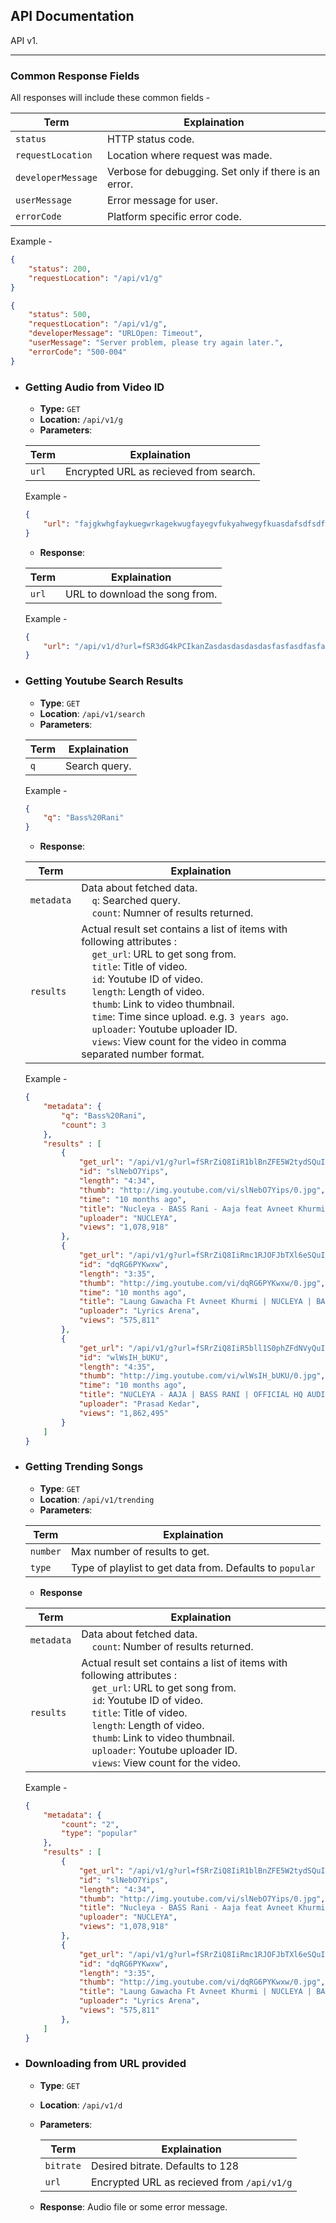 ## API Documentation

API v1.

---


### Common Response Fields

All responses will include these common fields -

| Term | Explaination |
|-----------|--------------|
|`status`| HTTP status code.|
|`requestLocation`| Location where request was made.|
|`developerMessage`| Verbose for debugging. Set only if there is an error.|
| `userMessage`| Error message for user.|
|`errorCode`| Platform specific error code.|

Example -
```json
{
	"status": 200,
	"requestLocation": "/api/v1/g"
}
```
```json
{
	"status": 500,
	"requestLocation": "/api/v1/g",
	"developerMessage": "URLOpen: Timeout",
	"userMessage": "Server problem, please try again later.",
	"errorCode": "500-004"
}
```

* ### Getting Audio from Video ID

	* **Type:** `GET`
	* **Location:** `/api/v1/g`
	* **Parameters**:

	| Term | Explaination |
	|-----------|--------------|
	|`url`| Encrypted URL as recieved from search.|

	Example -
	```json
	{
		"url": "fajgkwhgfaykuegwrkagekwugfayegvfukyahwegyfkuasdafsdfsdf"
	}
	```

	* **Response**:

	| Term | Explaination |
	|-----------|--------------|
	|`url`| URL to download the song from.|

	Example -
	```json
	{
		"url": "/api/v1/d?url=fSR3dG4kPCIkanZasdasdasdasdasfasfasdfasfasdas"
	}
	```

* ### Getting Youtube Search Results

	* **Type**: `GET`
	* **Location**: `/api/v1/search`
	* **Parameters**:

	| Term | Explaination |
	|-----------|--------------|
	|`q`| Search query.|

	Example -
	```json
	{
		"q": "Bass%20Rani"
	}
	```

	* **Response**:

	| Term | Explaination |
	|-----------|--------------|
	|`metadata`| Data about fetched data. <br/>&nbsp;&nbsp;&nbsp;&nbsp;`q`: Searched query.<br/>&nbsp;&nbsp;&nbsp;&nbsp;`count`: Numner of results returned.|
	|`results`| Actual result set contains a list of items with following attributes : <br/>&nbsp;&nbsp;&nbsp;&nbsp;`get_url`: URL to get song from.<br/>&nbsp;&nbsp;&nbsp;&nbsp;`title`: Title of video.<br/>&nbsp;&nbsp;&nbsp;&nbsp;`id`: Youtube ID of video.<br/>&nbsp;&nbsp;&nbsp;&nbsp;`length`: Length of video.<br/>&nbsp;&nbsp;&nbsp;&nbsp;`thumb`: Link to video thumbnail.<br/>&nbsp;&nbsp;&nbsp;&nbsp;`time`: Time since upload. e.g. `3 years ago`.<br/>&nbsp;&nbsp;&nbsp;&nbsp;`uploader`: Youtube uploader ID.<br/>&nbsp;&nbsp;&nbsp;&nbsp;`views`: View count for the video in comma separated number format.|

	Example -
	```json
	{
		"metadata": {
			"q": "Bass%20Rani",
			"count": 3
		},
		"results" : [
			{
				"get_url": "/api/v1/g?url=fSRrZiQ8IiR1blBnZFE5W2tydSQuIiR2a3ZuZyQ8IiRQd2VuZ3tjIi8iRENVVSJUY3BrIi8iQ2NsYyJoZ2N2IkN4cGdndiJNand0b2siKGNvcj0iSXd0ayJJY3BpdXZjJH8=",
				"id": "slNebO7Yips",
				"length": "4:34",
				"thumb": "http://img.youtube.com/vi/slNebO7Yips/0.jpg",
				"time": "10 months ago",
				"title": "Nucleya - BASS Rani - Aaja feat Avneet Khurmi &amp; Guri Gangsta",
				"uploader": "NUCLEYA",
				"views": "1,078,918"
			},
			{
				"get_url": "/api/v1/g?url=fSRrZiQ8IiRmc1RJOFJbTXl6eSQuIiR2a3ZuZyQ8IiROY3dwaSJJY3ljZWpjIkh2IkN4cGdndiJNand0b2sifiJQV0VOR1tDIn4iRENVVSJUQ1BLIn4iSHdubiJDbmR3byR/",
				"id": "dqRG6PYKwxw",
				"length": "3:35",
				"thumb": "http://img.youtube.com/vi/dqRG6PYKwxw/0.jpg",
				"time": "10 months ago",
				"title": "Laung Gawacha Ft Avneet Khurmi | NUCLEYA | BASS RANI | Full Album",
				"uploader": "Lyrics Arena",
				"views": "575,811"
			},
			{
				"get_url": "/api/v1/g?url=fSRrZiQ8IiR5bll1S0phZFdNVyQuIiR2a3ZuZyQ8IiRQV0VOR1tDIi8iQ0NMQyJ+IkRDVVUiVENQSyJ+IlFISEtFS0NOIkpTIkNXRktRIn4kfw==",
				"id": "wlWsIH_bUKU",
				"length": "4:35",
				"thumb": "http://img.youtube.com/vi/wlWsIH_bUKU/0.jpg",
				"time": "10 months ago",
				"title": "NUCLEYA - AAJA | BASS RANI | OFFICIAL HQ AUDIO |",
				"uploader": "Prasad Kedar",
				"views": "1,862,495"
			}
		]
	}
	```

* ### Getting Trending Songs

	* **Type**: `GET`
	* **Location**: `/api/v1/trending`
	* **Parameters**:

	| Term | Explaination |
	|------|--------------|
	|`number`| Max number of results to get.|
	|`type`| Type of playlist to get data from. Defaults to `popular`|

	* **Response**

	| Term | Explaination |
	|-----------|--------------|
	|`metadata`| Data about fetched data.<br/>&nbsp;&nbsp;&nbsp;&nbsp;`count`: Number of results returned.|
	|`results`| Actual result set contains a list of items with following attributes : <br/>&nbsp;&nbsp;&nbsp;&nbsp;`get_url`: URL to get song from.<br/>&nbsp;&nbsp;&nbsp;&nbsp;`id`: Youtube ID of video.<br/>&nbsp;&nbsp;&nbsp;&nbsp;`title`: Title of video.<br/>&nbsp;&nbsp;&nbsp;&nbsp;`length`: Length of video.<br/>&nbsp;&nbsp;&nbsp;&nbsp;`thumb`: Link to video thumbnail.<br/>&nbsp;&nbsp;&nbsp;&nbsp;`uploader`: Youtube uploader ID.<br/>&nbsp;&nbsp;&nbsp;&nbsp;`views`: View count for the video.|

	Example -
	```json
	{
		"metadata": {
			"count": "2",
			"type": "popular"
		},
		"results" : [
			{
				"get_url": "/api/v1/g?url=fSRrZiQ8IiR1blBnZFE5W2tydSQuIiR2a3ZuZyQ8IiRQd2VuZ3tjIi8iRENVVSJUY3BrIi8iQ2NsYyJoZ2N2IkN4cGdndiJNand0b2siKGNvcj0iSXd0ayJJY3BpdXZjJH8=",
				"id": "slNebO7Yips",
				"length": "4:34",
				"thumb": "http://img.youtube.com/vi/slNebO7Yips/0.jpg",
				"title": "Nucleya - BASS Rani - Aaja feat Avneet Khurmi &amp; Guri Gangsta",
				"uploader": "NUCLEYA",
				"views": "1,078,918"
			},
			{
				"get_url": "/api/v1/g?url=fSRrZiQ8IiRmc1RJOFJbTXl6eSQuIiR2a3ZuZyQ8IiROY3dwaSJJY3ljZWpjIkh2IkN4cGdndiJNand0b2sifiJQV0VOR1tDIn4iRENVVSJUQ1BLIn4iSHdubiJDbmR3byR/",
				"id": "dqRG6PYKwxw",
				"length": "3:35",
				"thumb": "http://img.youtube.com/vi/dqRG6PYKwxw/0.jpg",
				"title": "Laung Gawacha Ft Avneet Khurmi | NUCLEYA | BASS RANI | Full Album",
				"uploader": "Lyrics Arena",
				"views": "575,811"
			},
		]
	}
	```

* ### Downloading from URL provided

	* **Type**: `GET`
	* **Location**: `/api/v1/d`
	* **Parameters**:

		| Term | Explaination |
		|------|--------------|
		|`bitrate`| Desired bitrate. Defaults to 128|
		|`url` | Encrypted URL as recieved from `/api/v1/g`|
	* **Response**: Audio file or some error message.
